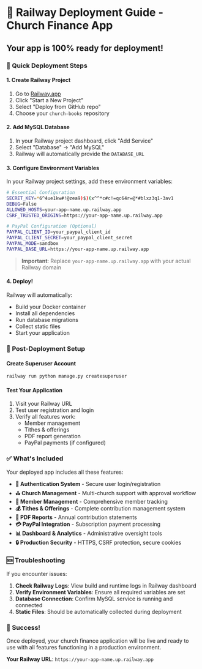 # 🚀 Railway Deployment Guide - Church Finance App

## Your app is 100% ready for deployment! 

### 🎯 Quick Deployment Steps

#### 1. Create Railway Project
1. Go to [Railway.app](https://railway.app)
2. Click "Start a New Project"  
3. Select "Deploy from GitHub repo"
4. Choose your `church-books` repository

#### 2. Add MySQL Database
1. In your Railway project dashboard, click "Add Service"
2. Select "Database" → "Add MySQL"
3. Railway will automatically provide the `DATABASE_URL`

#### 3. Configure Environment Variables
In your Railway project settings, add these environment variables:

```bash
# Essential Configuration
SECRET_KEY=*6^4ue1kw#!@zea9)$)(x^^*c#c!=qc64r=@*#blxz3q1-3av1
DEBUG=False
ALLOWED_HOSTS=your-app-name.up.railway.app
CSRF_TRUSTED_ORIGINS=https://your-app-name.up.railway.app

# PayPal Configuration (Optional)
PAYPAL_CLIENT_ID=your_paypal_client_id
PAYPAL_CLIENT_SECRET=your_paypal_client_secret
PAYPAL_MODE=sandbox
PAYPAL_BASE_URL=https://your-app-name.up.railway.app
```

> **Important**: Replace `your-app-name.up.railway.app` with your actual Railway domain

#### 4. Deploy!
Railway will automatically:
- Build your Docker container
- Install all dependencies
- Run database migrations
- Collect static files
- Start your application

### 🔧 Post-Deployment Setup

#### Create Superuser Account
```bash
railway run python manage.py createsuperuser
```

#### Test Your Application
1. Visit your Railway URL
2. Test user registration and login
3. Verify all features work:
   - Member management
   - Tithes & offerings
   - PDF report generation
   - PayPal payments (if configured)

### ✅ What's Included

Your deployed app includes all these features:

- **🔐 Authentication System** - Secure user login/registration
- **⛪ Church Management** - Multi-church support with approval workflow
- **👥 Member Management** - Comprehensive member tracking
- **💰 Tithes & Offerings** - Complete contribution management system
- **📄 PDF Reports** - Annual contribution statements
- **💳 PayPal Integration** - Subscription payment processing
- **📊 Dashboard & Analytics** - Administrative oversight tools
- **🔒 Production Security** - HTTPS, CSRF protection, secure cookies

### 🆘 Troubleshooting

If you encounter issues:

1. **Check Railway Logs**: View build and runtime logs in Railway dashboard
2. **Verify Environment Variables**: Ensure all required variables are set
3. **Database Connection**: Confirm MySQL service is running and connected
4. **Static Files**: Should be automatically collected during deployment

### 🎉 Success!

Once deployed, your church finance application will be live and ready to use with all features functioning in a production environment.

**Your Railway URL**: `https://your-app-name.up.railway.app`
